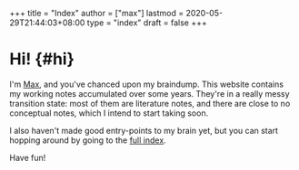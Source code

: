 +++
title = "Index"
author = ["max"]
lastmod = 2020-05-29T21:44:03+08:00
type = "index"
draft = false
+++

# Hi! {#hi}

I'm [Max](https://maxoxo.me), and you've chanced upon my braindump.
This website contains my working notes accumulated over some years. They're in a
really messy transition state: most of them are literature notes, and there are
close to no conceptual notes, which I intend to start taking soon.

I also haven't made good entry-points to my brain yet, but you can start hopping
around by going to the [full index](/posts/).

Have fun!